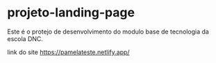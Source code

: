 # projeto-landing-page
Este é o protejo de desenvolvimento do modulo base de tecnologia da escola DNC.

link do site https://pamelateste.netlify.app/
